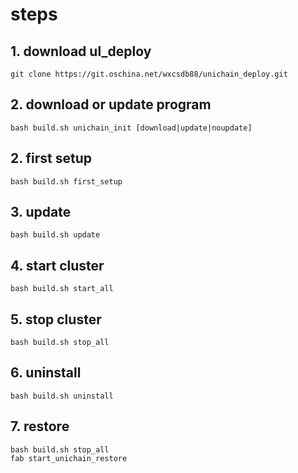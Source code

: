 # steps

## 1. download ul_deploy
```
git clone https://git.oschina.net/wxcsdb88/unichain_deploy.git
```

## 2. download or update program
```
bash build.sh unichain_init [download|update|noupdate]
```

## 2. first setup
```
bash build.sh first_setup
```

## 3. update
```
bash build.sh update
```

## 4. start cluster
```
bash build.sh start_all
```

## 5. stop cluster
```
bash build.sh stop_all
```

## 6. uninstall
```
bash build.sh uninstall
```

## 7. restore
```
bash build.sh stop_all
fab start_unichain_restore
```